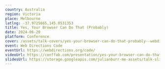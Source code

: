 ```yaml
---
country: Australia
region: Victoria
place: Melbourne
latlng: -37.9725665,145.0531353
title: Yes, Your Browser Can Do That (Probably)
date: 2024-06-20
platform: Conference
cover: /assets/talk-covers/yes-your-browser-can-do-that-probably--webdirections-code-2024.png
event: Web Directions Code
eventUrl: https://webdirections.org/code/
videoUrl: https://conffab.com/presentation/yes-your-browser-can-do-that-probably-a-look-at-modern-web-apis-you-might-not-know/?gl=iaoZL5DJZO30
slidesUrl: https://storage.googleapis.com/julianburr-me-assets/talk-slides/yes-your-browser-can-do-that-probably--web-directions-code-2024.pdf
---
```

